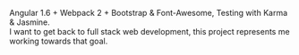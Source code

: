 Angular 1.6 + Webpack 2 + Bootstrap & Font-Awesome, Testing with Karma & Jasmine.
<br>
I want to get back to full stack web development, this project represents me working towards that goal.

